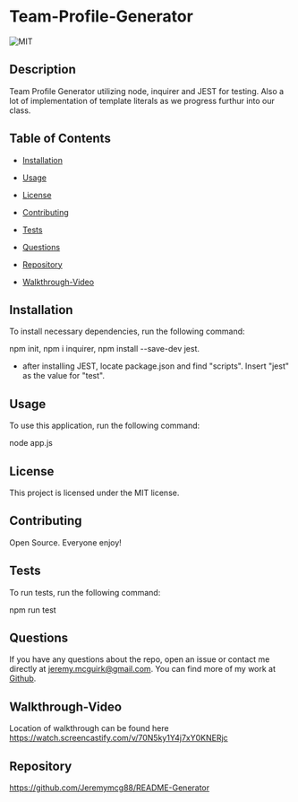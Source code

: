 # Team-Profile-Generator

![MIT](https://img.shields.io/badge/license-MIT-green.svg)

## Description

Team Profile Generator utilizing node, inquirer and JEST for testing. Also a lot of implementation of template literals as we progress furthur into our class.


## Table of Contents

* [Installation](#installation)

* [Usage](#usage)

* [License](#license)

* [Contributing](#contributing)

* [Tests](#tests)

* [Questions](#questions)

* [Repository](#Repository)

* [Walkthrough-Video](#Walkthrough-Video)

## Installation

To install necessary dependencies, run the following command:

npm init, npm i inquirer, npm install --save-dev jest.

* after installing JEST, locate package.json and find "scripts". Insert "jest" as the value for "test".


## Usage

To use this application, run the following command:

node app.js


## License

This project is licensed under the MIT license.


## Contributing

Open Source. Everyone enjoy!


## Tests

To run tests, run the following command:

npm run test


## Questions

If you have any questions about the repo, open an issue or contact me directly at jeremy.mcguirk@gmail.com. You can find more of my work at [Github](https://github.com/jeremymcg88).

## Walkthrough-Video

Location of walkthrough can be found here https://watch.screencastify.com/v/70N5ky1Y4j7xY0KNERjc

## Repository

https://github.com/Jeremymcg88/README-Generator

